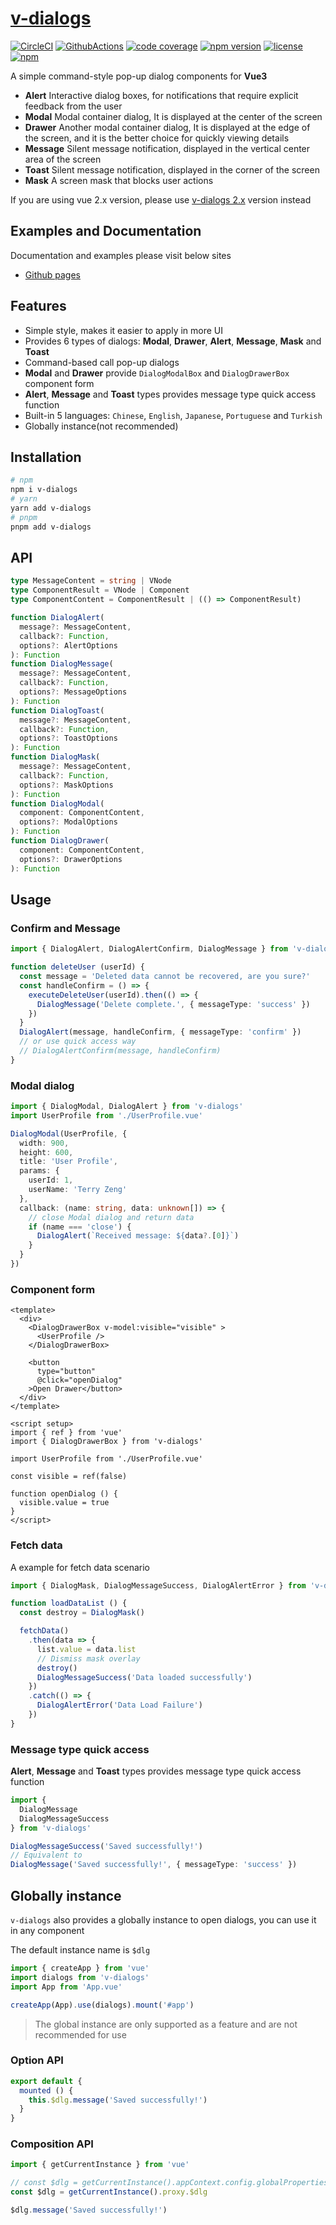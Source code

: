 # [v-dialogs](https://terryz.github.io/docs-vue3/dialog/)
<!-- &middot; -->
[![CircleCI](https://circleci.com/gh/TerryZ/v-dialogs/tree/master.svg?style=svg)](https://circleci.com/gh/TerryZ/v-dialogs/tree/master)
[![GithubActions](https://github.com/TerryZ/v-dialogs/actions/workflows/npm-publish.yml/badge.svg?branch=master)](https://github.com/TerryZ/v-dialogs/actions/workflows/npm-publish.yml)
[![code coverage](https://codecov.io/gh/TerryZ/v-dialogs/branch/master/graph/badge.svg)](https://codecov.io/gh/TerryZ/v-dialogs)
[![npm version](https://img.shields.io/npm/v/v-dialogs.svg)](https://www.npmjs.com/package/v-dialogs)
[![license](https://img.shields.io/badge/license-MIT-brightgreen.svg)](https://mit-license.org/)
[![npm](https://img.shields.io/npm/dy/v-dialogs.svg)](https://www.npmjs.com/package/v-dialogs)

A simple command-style pop-up dialog components for **Vue3**

- **Alert** Interactive dialog boxes, for notifications that require explicit feedback from the user
- **Modal** Modal container dialog, It is displayed at the center of the screen
- **Drawer** Another modal container dialog, It is displayed at the edge of the screen, and it is the better choice for quickly viewing details
- **Message** Silent message notification, displayed in the vertical center area of ​​the screen
- **Toast** Silent message notification, displayed in the corner of the screen
- **Mask** A screen mask that blocks user actions

If you are using vue 2.x version, please use [v-dialogs 2.x](https://github.com/TerryZ/v-dialogs/tree/dev-vue-2) version instead

## Examples and Documentation

Documentation and examples please visit below sites

- [Github pages](https://terryz.github.io/docs-vue3/dialog/)

## Features

- Simple style, makes it easier to apply in more UI
- Provides 6 types of dialogs: **Modal**, **Drawer**, **Alert**, **Message**, **Mask** and **Toast**
- Command-based call pop-up dialogs
- **Modal** and **Drawer** provide `DialogModalBox` and `DialogDrawerBox` component form
- **Alert**, **Message** and **Toast** types provides message type quick access function
- Built-in 5 languages: `Chinese`, `English`, `Japanese`, `Portuguese` and `Turkish`
- Globally instance(not recommended)

## Installation

```sh
# npm
npm i v-dialogs
# yarn
yarn add v-dialogs
# pnpm
pnpm add v-dialogs
```

## API

```ts
type MessageContent = string | VNode
type ComponentResult = VNode | Component
type ComponentContent = ComponentResult | (() => ComponentResult)

function DialogAlert(
  message?: MessageContent,
  callback?: Function,
  options?: AlertOptions
): Function
function DialogMessage(
  message?: MessageContent,
  callback?: Function,
  options?: MessageOptions
): Function
function DialogToast(
  message?: MessageContent,
  callback?: Function,
  options?: ToastOptions
): Function
function DialogMask(
  message?: MessageContent,
  callback?: Function,
  options?: MaskOptions
): Function
function DialogModal(
  component: ComponentContent,
  options?: ModalOptions
): Function
function DialogDrawer(
  component: ComponentContent,
  options?: DrawerOptions
): Function
```

## Usage

### Confirm and Message

```ts
import { DialogAlert, DialogAlertConfirm, DialogMessage } from 'v-dialogs'

function deleteUser (userId) {
  const message = 'Deleted data cannot be recovered, are you sure?'
  const handleConfirm = () => {
    executeDeleteUser(userId).then(() => {
      DialogMessage('Delete complete.', { messageType: 'success' })
    })
  }
  DialogAlert(message, handleConfirm, { messageType: 'confirm' })
  // or use quick access way
  // DialogAlertConfirm(message, handleConfirm)
}
```

### Modal dialog

```ts
import { DialogModal, DialogAlert } from 'v-dialogs'
import UserProfile from './UserProfile.vue'

DialogModal(UserProfile, {
  width: 900,
  height: 600,
  title: 'User Profile',
  params: {
    userId: 1,
    userName: 'Terry Zeng'
  },
  callback: (name: string, data: unknown[]) => {
    // close Modal dialog and return data
    if (name === 'close') {
      DialogAlert(`Received message: ${data?.[0]}`)
    }
  }
})
```

### Component form

```vue
<template>
  <div>
    <DialogDrawerBox v-model:visible="visible" >
      <UserProfile />
    </DialogDrawerBox>

    <button
      type="button"
      @click="openDialog"
    >Open Drawer</button>
  </div>
</template>

<script setup>
import { ref } from 'vue'
import { DialogDrawerBox } from 'v-dialogs'

import UserProfile from './UserProfile.vue'

const visible = ref(false)

function openDialog () {
  visible.value = true
}
</script>
```

### Fetch data

A example for fetch data scenario

```ts
import { DialogMask, DialogMessageSuccess, DialogAlertError } from 'v-dialogs'

function loadDataList () {
  const destroy = DialogMask()

  fetchData()
    .then(data => {
      list.value = data.list
      // Dismiss mask overlay
      destroy()
      DialogMessageSuccess('Data loaded successfully')
    })
    .catch(() => {
      DialogAlertError('Data Load Failure')
    })
}
```

### Message type quick access

**Alert**, **Message** and **Toast** types provides message type quick access function

```ts
import {
  DialogMessage
  DialogMessageSuccess
} from 'v-dialogs'

DialogMessageSuccess('Saved successfully!')
// Equivalent to
DialogMessage('Saved successfully!', { messageType: 'success' })
```

## Globally instance

`v-dialogs` also provides a globally instance to open dialogs, you can use it in any component

The default instance name is `$dlg`

```js
import { createApp } from 'vue'
import dialogs from 'v-dialogs'
import App from 'App.vue'

createApp(App).use(dialogs).mount('#app')
```

> The global instance are only supported as a feature and are not recommended for use

### Option API

```js
export default {
  mounted () {
    this.$dlg.message('Saved successfully!')
  }
}
```

### Composition API

```js
import { getCurrentInstance } from 'vue'

// const $dlg = getCurrentInstance().appContext.config.globalProperties.$dlg
const $dlg = getCurrentInstance().proxy.$dlg

$dlg.message('Saved successfully!')
```
